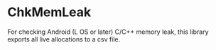 # ChkMemLeak
For checking Android (L OS or later) C/C++ memory leak, this library exports all live allocations to a csv file.
